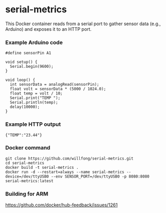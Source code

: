 # serial-metrics

This Docker container reads from a serial port to gather sensor data (e.g., Arduino) and exposes it to an HTTP port.

### Example Arduino code

```
#define sensorPin A1

void setup() {
  Serial.begin(9600);
}

void loop() {
  int sensorData = analogRead(sensorPin);
  float volt = sensorData * (5000 / 1024.0);
  float temp = volt / 10;
  Serial.print("TEMP ");
  Serial.println(temp);
  delay(10000);
}
```

### Example HTTP output

```
{"TEMP":"23.44"}
```

### Docker command

```
git clone https://github.com/willfong/serial-metrics.git
cd serial-metrics
docker build -t serial-metrics .
docker run -d --restart=always --name serial-metrics --device=/dev/ttyUSB0 --env SENSOR_PORT=/dev/ttyUSB0 -p 8080:8080 serial-metrics:latest
```

### Building for ARM

https://github.com/docker/hub-feedback/issues/1261
